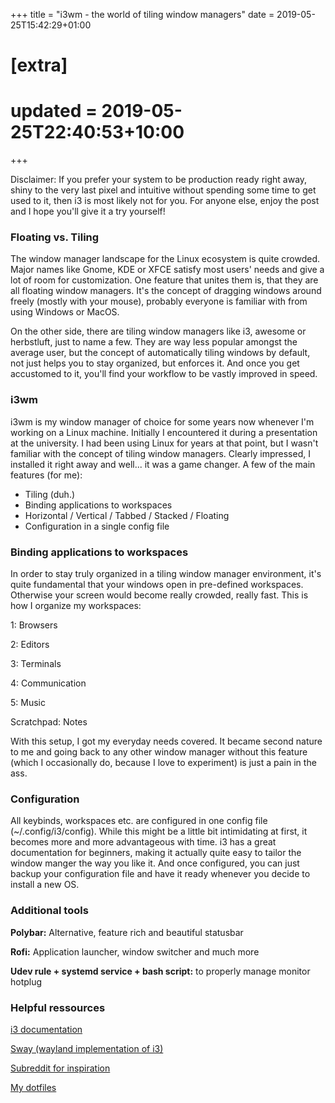 +++
title = "i3wm - the world of tiling window managers"
date = 2019-05-25T15:42:29+01:00

# [extra]
# updated = 2019-05-25T22:40:53+10:00
+++

Disclaimer: If you prefer your system to be production ready right away, shiny to the very last pixel and intuitive without spending some time to get used to it, then i3 is most likely not for you. For anyone else, enjoy the post and I hope you'll give it a try yourself! 

<!-- more -->

###  Floating vs. Tiling
The window manager landscape for the Linux ecosystem is quite crowded. Major names like Gnome, KDE or XFCE satisfy most users' needs and give a lot of room for customization. One feature that unites them is, that they are all floating window managers. It's the concept of dragging windows around freely (mostly with your mouse), probably everyone is familiar with from using Windows or MacOS. 

On the other side, there are tiling window managers like i3, awesome or herbstluft, just to name a few. They are way less popular amongst the average user, but the concept of automatically tiling windows by default, not just helps you to stay organized, but enforces it. And once you get accustomed to it, you'll find your workflow to be vastly improved in speed. 

###  i3wm
i3wm is my window manager of choice for some years now whenever I'm working on a Linux machine. Initially I encountered it during a presentation at the university. I had been using Linux for years at that point, but I wasn't familiar with the concept of tiling window managers. Clearly impressed, I installed it right away and well... it was a game changer. A few of the main features (for me):

- Tiling (duh.)
- Binding applications to workspaces
- Horizontal / Vertical / Tabbed / Stacked / Floating
- Configuration in a single config file

###  Binding applications to workspaces
In order to stay truly organized in a tiling window manager environment, it's quite fundamental that your windows open in pre-defined workspaces. Otherwise your screen would become really crowded, really fast. This is how I organize my workspaces:

1: Browsers

2: Editors

3: Terminals

4: Communication

5: Music

Scratchpad: Notes

With this setup, I got my everyday needs covered. It became second nature to me and going back to any other window manager without this feature (which I occasionally do, because I love to experiment) is just a pain in the ass.

### Configuration
All keybinds, workspaces etc. are configured in one config file (~/.config/i3/config). While this might be a little bit intimidating at first, it becomes more and more advantageous with time. i3 has a great documentation for beginners, making it actually quite easy to tailor the window manger the way you like it. And once configured, you can just backup your configuration file and have it ready whenever you decide to install a new OS.

### Additional tools

**Polybar:** Alternative, feature rich and beautiful statusbar

**Rofi:** Application launcher, window switcher and much more

**Udev rule + systemd service + bash script:** to properly manage monitor hotplug

### Helpful ressources

[i3 documentation](https://i3wm.org/docs/)

[Sway (wayland implementation of i3)](https://swaywm.org/)

[Subreddit for inspiration](https://www.reddit.com/r/unixporn/)

[My dotfiles](https://github.com/Spissable/dotfiles/)
